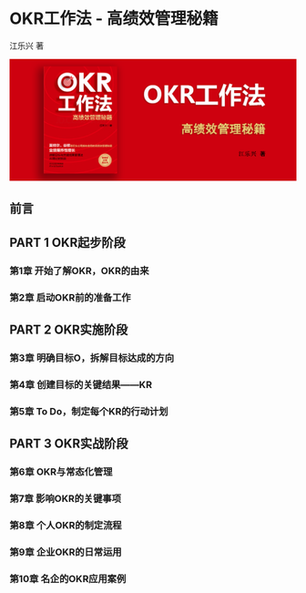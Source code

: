 # OKR工作法 - 高绩效管理秘籍

江乐兴 著

![封面](contents/wx-cover.png)

## 前言

## PART 1 OKR起步阶段

### 第1章 开始了解OKR，OKR的由来

### 第2章 启动OKR前的准备工作

## PART 2 OKR实施阶段

### 第3章 明确目标O，拆解目标达成的方向

### 第4章 创建目标的关键结果——KR

### 第5章 To Do，制定每个KR的行动计划

## PART 3 OKR实战阶段

### 第6章 OKR与常态化管理

### 第7章 影响OKR的关键事项

### 第8章 个人OKR的制定流程

### 第9章 企业OKR的日常运用

### 第10章 名企的OKR应用案例
